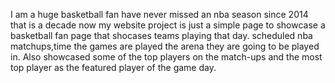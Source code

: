 I am a huge basketball fan have never missed an nba season since 2014 that is a decade now my website project is just a simple page to showcase a basketball fan page that shocases teams playing that day. scheduled nba matchups,time the games are played the arena they are going to be played in.
Also showcased some of the top players on the match-ups and the most top player as the featured player of the game day.
